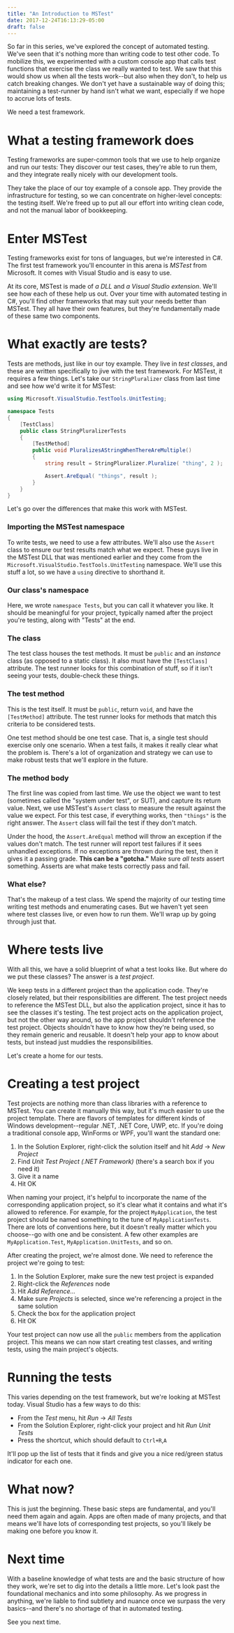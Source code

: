 ```yaml
---
title: "An Introduction to MSTest"
date: 2017-12-24T16:13:29-05:00
draft: false
---
```


So far in this series, we've explored the concept of automated testing. We've seen that it's nothing more than writing code to test other code. To mobilize this, we experimented with a custom console app that calls test functions that exercise the class we really wanted to test. We saw that this would show us when all the tests work--but also when they don't, to help us catch breaking changes. We don't yet have a sustainable way of doing this; maintaining a test-runner by hand isn't what we want, especially if we hope to accrue lots of tests.

We need a test framework.

# What a testing framework does

Testing frameworks are super-common tools that we use to help organize and run our tests: They discover our test cases, they're able to run them, and they integrate really nicely with our development tools.

They take the place of our toy example of a console app. They provide the infrastructure for testing, so we can concentrate on higher-level concepts: the testing itself. We're freed up to put all our effort into writing clean code, and not the manual labor of bookkeeping.

# Enter MSTest

Testing frameworks exist for tons of languages, but we're interested in C#. The first test framework you'll encounter in this arena is _MSTest_ from Microsoft. It comes with Visual Studio and is easy to use.

At its core, MSTest is made of _a DLL_ and _a Visual Studio extension_. We'll see how each of these help us out. Over your time with automated testing in C#, you'll find other frameworks that may suit your needs better than MSTest. They all have their own features, but they're fundamentally made of these same two components.

# What exactly are tests?

Tests are methods, just like in our toy example. They live in _test classes_, and these are written specifically to jive with the test framework. For MSTest, it requires a few things. Let's take our `StringPluralizer` class from last time and see how we'd write it for MSTest:

```csharp
using Microsoft.VisualStudio.TestTools.UnitTesting;

namespace Tests
{
    [TestClass]
    public class StringPluralizerTests
    {
        [TestMethod]
        public void PluralizesAStringWhenThereAreMultiple()
        {
            string result = StringPluralizer.Pluralize( "thing", 2 );

            Assert.AreEqual( "things", result );
        }
    }
}
```

Let's go over the differences that make this work with MSTest.

### Importing the MSTest namespace

To write tests, we need to use a few attributes. We'll also use the `Assert` class to ensure our test results match what we expect. These guys live in the MSTest DLL that was mentioned earlier and they come from the `Microsoft.VisualStudio.TestTools.UnitTesting` namespace. We'll use this stuff a lot, so we have a `using` directive to shorthand it.

### Our class's namespace

Here, we wrote `namespace Tests`, but you can call it whatever you like. It should be meaningful for your project, typically named after the project you're testing, along with "Tests" at the end.

### The class

The test class houses the test methods. It must be `public` and an _instance_ class (as opposed to a static class). It also must have the `[TestClass]` attribute. The test runner looks for this combination of stuff, so if it isn't seeing your tests, double-check these things.

### The test method

This is the test itself. It must be `public`, return `void`, and have the `[TestMethod]` attribute. The test runner looks for methods that match this criteria to be considered tests.

One test method should be one test case. That is, a single test should exercise only one scenario. When a test fails, it makes it really clear what the problem is. There's a lot of organization and strategy we can use to make robust tests that we'll explore in the future.

### The method body

The first line was copied from last time. We use the object we want to test (sometimes called the "system under test", or SUT), and capture its return value. Next, we use MSTest's `Assert` class to measure the result against the value we expect. For this test case, if everything works, then `"things"` is the right answer. The `Assert` class will fail the test if they don't match.

Under the hood, the `Assert.AreEqual` method will throw an exception if the values don't match. The test runner will report test failures if it sees unhandled exceptions. If no exceptions are thrown during the test, then it gives it a passing grade. **This can be a "gotcha."** Make sure _all tests_ assert something. Asserts are what make tests correctly pass and fail.

### What else?

That's the makeup of a test class. We spend the majority of our testing time writing test methods and enumerating cases. But we haven't yet seen where test classes live, or even how to run them. We'll wrap up by going through just that.

# Where tests live

With all this, we have a solid blueprint of what a test looks like. But where do we put these classes? The answer is a _test project_.

We keep tests in a different project than the application code. They're closely related, but their responsibilities are different. The test project needs to reference the MSTest DLL, but also the application project, since it has to see the classes it's testing. The test project acts on the application project, but not the other way around, so the app project shouldn't reference the test project. Objects shouldn't have to know how they're being used, so they remain generic and reusable. It doesn't help your app to know about tests, but instead just muddies the responsibilities.

Let's create a home for our tests.

# Creating a test project

Test projects are nothing more than class libraries with a reference to MSTest. You can create it manually this way, but it's much easier to use the project template. There are flavors of templates for different kinds of Windows development--regular .NET, .NET Core, UWP, etc. If you're doing a traditional console app, WinForms or WPF, you'll want the standard one:

1. In the Solution Explorer, right-click the solution itself and hit _Add_ -> _New Project_
2. Find _Unit Test Project (.NET Framework)_ (there's a search box if you need it)
3. Give it a name
4. Hit OK

When naming your project, it's helpful to incorporate the name of the corresponding application project, so it's clear what it contains and what it's allowed to reference. For example, for the project `MyApplication`, the test project should be named something to the tune of `MyApplicationTests`. There are lots of conventions here, but it doesn't really matter which you choose--go with one and be consistent. A few other examples are `MyApplication.Test`, `MyApplication.UnitTests`, and so on.

After creating the project, we're almost done. We need to reference the project we're going to test:

1. In the Solution Explorer, make sure the new test project is expanded
2. Right-click the _References_ node
3. Hit _Add Reference..._
4. Make sure _Projects_ is selected, since we're referencing a project in the same solution
5. Check the box for the application project
6. Hit OK

Your test project can now use all the `public` members from the application project. This means we can now start creating test classes, and writing tests, using the main project's objects.

# Running the tests

This varies depending on the test framework, but we're looking at MSTest today. Visual Studio has a few ways to do this:

* From the _Test_ menu, hit _Run_ -> _All Tests_
* From the Solution Explorer, right-click your project and hit _Run Unit Tests_
* Press the shortcut, which should default to `Ctrl+R`,`A`

It'll pop up the list of tests that it finds and give you a nice red/green status indicator for each one.

# What now?

This is just the beginning. These basic steps are fundamental, and you'll need them again and again. Apps are often made of many projects, and that means we'll have lots of corresponding test projects, so you'll likely be making one before you know it.

# Next time

With a baseline knowledge of what tests are and the basic structure of how they work, we're set to dig into the details a little more. Let's look past the foundational mechanics and into some philosophy. As we progress in anything, we're liable to find subtlety and nuance once we surpass the very basics--and there's no shortage of that in automated testing.

See you next time.
